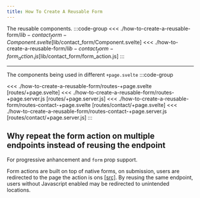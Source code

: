 ```yaml
---
title: How To Create A Reusable Form
---
```


<script setup>
import SveltelabRepl from '../../Sveltelab.vue'
import A from './how-to-create-a-reusable-form/$lib-contact_form-Component.svelte?raw'
import B from './how-to-create-a-reusable-form/$lib-contact_form-form_action.js?raw'
import C from './how-to-create-a-reusable-form/routes-+page.server.js?raw'
import D from './how-to-create-a-reusable-form/routes-+page.svelte?raw'
import E from './how-to-create-a-reusable-form/routes-contact-+page.server.js?raw'
import F from './how-to-create-a-reusable-form/routes-contact-+page.svelte?raw'
import G from './how-to-create-a-reusable-form/routes-+layout.svelte?raw'
</script>

The reusable components.
:::code-group
<<< ./how-to-create-a-reusable-form/$lib-contact_form-Component.svelte [$lib/contact_form/Component.svelte]
<<< ./how-to-create-a-reusable-form/$lib-contact_form-form_action.js [$lib/contact_form/form_action.js]
:::

---

The components being used in different `+page.svelte`
:::code-group

<<< ./how-to-create-a-reusable-form/routes-+page.svelte [routes/+page.svelte]
<<< ./how-to-create-a-reusable-form/routes-+page.server.js [routes/+page.server.js]
<<< ./how-to-create-a-reusable-form/routes-contact-+page.svelte [routes/contact/+page.svelte]
<<< ./how-to-create-a-reusable-form/routes-contact-+page.server.js [routes/contact/+page.server.js]
:::
<SveltelabRepl :files="[
{contents: A ,name:'src/lib/contact_form/Component.svelte',},
{contents: B ,name:'src/lib/contact_form/form_action.js',},
{contents: C ,name:'src/routes/+page.server.js',},
{contents: D ,name:'src/routes/+page.svelte',},
{contents: E ,name:'src/routes/contact/+page.server.js',},
{contents: F ,name:'src/routes/contact/+page.svelte',},
{contents: G,name: 'src/routes/+layout.svelte'}
]" />

## Why repeat the form action on multiple endpoints instead of reusing the endpoint

For progressive anhancement and `form` prop support.

Form actions are built on top of native forms, on submission, users are redirected to the page the action is ons [[src]](https://svelte.dev/docs/kit/form-actions#Progressive-enhancement-use:enhance). By reusing the same endpoint, users without Javascript enabled may be redirected to unintended locations.
